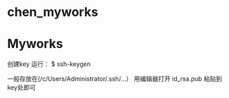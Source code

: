 # chen_myworks
# Myworks
创建key
运行：
$ ssh-keygen

一般存放在(/c/Users/Administrator/.ssh/...）
用编辑器打开
id_rsa.pub
粘贴到key处即可
